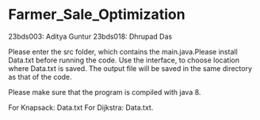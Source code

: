# Farmer_Sale_Optimization


23bds003: Aditya Guntur
23bds018: Dhrupad Das


Please enter the src folder, which contains the main.java.Please install Data.txt before running the code. Use the interface, to choose location where Data.txt is saved. The output file will be saved in the same directory as that of the code. 

Please make sure that the program is compiled with java 8.

For Knapsack: Data.txt
For Dijkstra: Data.txt.
